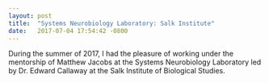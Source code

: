 ```yaml
---
layout: post
title:  "Systems Neurobiology Laboratory: Salk Institute"
date:   2017-07-04 17:54:42 -0800
---
```

During the summer of 2017, I had the pleasure of working under the mentorship of Matthew Jacobs at the Systems Neurobiology Laboratory led by Dr. Edward Callaway at the Salk Institute of Biological Studies.
